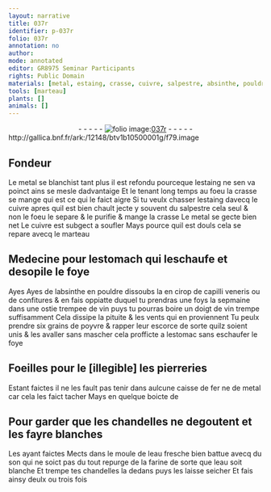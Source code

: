 ```yaml
---
layout: narrative
title: 037r
identifier: p-037r
folio: 037r
annotation: no
author:
mode: annotated
editor: GR8975 Seminar Participants
rights: Public Domain
materials: [metal, estaing, crasse, cuivre, salpestre, absinthe, pouldre, cirop, capilli veneris, confitures, ostie, vin, poyvre, escorce, pierreries, fer, eau, son, farine]
tools: [marteau]
plants: []
animals: []
---
```


<div class="folio" align="center">- - - - - <a href="http://gallica.bnf.fr/ark:/12148/btv1b10500001g/f79.image" target="_blank"><img src="https://cu-mkp.github.io/2017-workshop-edition/assets/photo-icon.png" alt="folio image: " style="display:inline-block; margin-bottom:-3px;"/>037r</a> - - - - - </div> http://gallica.bnf.fr/ark:/12148/btv1b10500001g/f79.image   

## <span class="pro">Fondeur</span>

 
Le <span class="m">metal</span> se blanchist tant plus il est refondu pourceque l<span class="m">estaing</span> ne sen va poinct ains se mesle dadvantaige Et le tenant long temps au foeu la <span class="m">crasse</span> se mange qui est ce qui le faict aigre Si tu veulx chasser l<span class="m">estaing</span> davecq le <span class="m">cuivre</span> apres quil est bien chault jecte y souvent du <span class="m">salpestre</span> cela seul & non le foeu le separe & le purifie & mange la <span class="m">crasse</span> Le <span class="m">metal</span> se gecte bien net Le <span class="m">cuivre</span> est subgect a soufler Mays pource quil est douls cela se repare avecq le <span class="tl">marteau</span>
    

## Medecine pour l<span class="bp">estomach</span>  qui leschaufe et desopile le foye

 
Ayes Ayes de l<span class="m">absinthe</span> en <span class="m">pouldre</span> dissoubs la en <span class="m">cirop</span> de <span class="m">capilli veneris</span> ou de <span class="m">confitures</span> & en fais oppiatte duquel tu prendras une foys la sepmaine dans une <span class="m">ostie</span> trempee de <span class="m">vin</span> puys tu pourras boire un doigt de <span class="m">vin</span> trempe suffisamment Cela dissipe la pituite & les vents qui en proviennent Tu peulx prendre six grains de <span class="m">poyvre</span> & rapper leur <span class="m">escorce</span> de sorte quilz soient unis & les avaller sans mascher cela profficte a l<span class="bp">estomac</span> sans eschaufer le foye
    

## Foeilles pour le [illegible] les <span class="m">pierreries</span>

 
Estant faictes il ne les fault pas tenir dans aulcune caisse de <span class="m">fer</span> ne de <span class="m">metal</span> car cela les faict tacher Mays en quelque boicte de
    

## Pour garder que les chandelles ne degoutent et les fayre blanches

 
Les ayant faictes Mects dans le moule de l<span class="m">eau</span> fresche bien battue avecq du <span class="m">son</span> qui ne soict pas du tout repurge de la <span class="m">farine</span> de sorte que l<span class="m">eau</span> soit blanche Et trempe tes chandelles la dedans puys les laisse seicher Et fais ainsy deulx ou trois fois
 